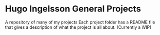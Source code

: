 # Hugo Ingelsson General Projects
A repository of many of my projects
Each project folder has a README file that gives a description of what the project is all about. (Currently a WIP)

